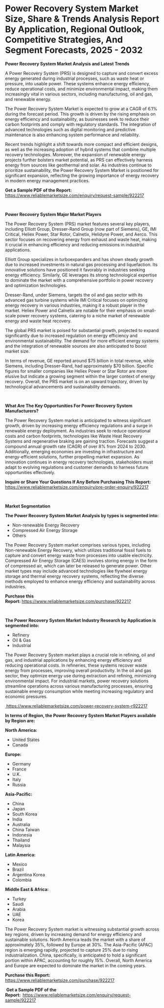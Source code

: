 <p><h1>Power Recovery System Market Size, Share & Trends Analysis Report By Application, Regional Outlook, Competitive Strategies, And Segment Forecasts, 2025 - 2032</h1></p><p><strong>Power Recovery System Market Analysis and Latest Trends</strong></p>
<p><p>A Power Recovery System (PRS) is designed to capture and convert excess energy generated during industrial processes, such as waste heat or pressure, into usable power. These systems enhance energy efficiency, reduce operational costs, and minimize environmental impact, making them increasingly vital in various sectors, including manufacturing, oil and gas, and renewable energy.</p><p>The Power Recovery System Market is expected to grow at a CAGR of 6.1% during the forecast period. This growth is driven by the rising emphasis on energy efficiency and sustainability, as businesses seek to reduce their carbon footprints and comply with regulatory standards. The integration of advanced technologies such as digital monitoring and predictive maintenance is also enhancing system performance and reliability.</p><p>Recent trends highlight a shift towards more compact and efficient designs, as well as the increasing adoption of hybrid systems that combine multiple recovery technologies. Moreover, the expansion of renewable energy projects further bolsters market potential, as PRS can effectively harness energy from sources like geothermal and solar. As industries continue to prioritize sustainability, the Power Recovery System Market is positioned for significant expansion, reflecting the growing importance of energy recovery in modern energy management practices.</p></p>
<p><strong>Get a Sample PDF of the Report:&nbsp;</strong> <a href="https://www.reliablemarketsize.com/enquiry/request-sample/922217?utm_campaign=3024&utm_medium=2&utm_source=Github&utm_content=ia&utm_term=18042025&utm_id=power-recovery-system">https://www.reliablemarketsize.com/enquiry/request-sample/922217</a></p>
<p>&nbsp;</p>
<p><strong>Power Recovery System Major Market Players</strong></p>
<p><p>The Power Recovery System (PRS) market features several key players, including Elliott Group, Dresser-Rand Group (now part of Siemens), GE, IMI Critical, Heliex Power, Star Rotor, Calnetix, Helidyne Power, and Aerco. This sector focuses on recovering energy from exhaust and waste heat, making it crucial in enhancing efficiency and reducing emissions in industrial applications.</p><p>Elliott Group specializes in turboexpanders and has shown steady growth due to increased investments in natural gas processing and liquefaction. Its innovative solutions have positioned it favorably in industries seeking energy efficiency. Similarly, GE leverages its strong technological expertise to dominate the market with a comprehensive portfolio in power recovery and optimization technologies.</p><p>Dresser-Rand, under Siemens, targets the oil and gas sector with its advanced gas turbine systems while IMI Critical focuses on optimizing energy recovery in various industries, making it a robust player in the market. Heliex Power and Calnetix are notable for their emphasis on small-scale power recovery systems, catering to a niche market of renewable energy and waste heat recovery.</p><p>The global PRS market is poised for substantial growth, projected to expand significantly due to increased regulation on energy efficiency and environmental sustainability. The demand for more efficient energy systems and the integration of renewable sources are also anticipated to boost market size.</p><p>In terms of revenue, GE reported around $75 billion in total revenue, while Siemens, including Dresser-Rand, had approximately $70 billion. Specific figures for smaller companies like Heliex Power or Star Rotor are more elusive but indicate a growing segment within the larger context of energy recovery. Overall, the PRS market is on an upward trajectory, driven by technological advancements and sustainability demands.</p></p>
<p>&nbsp;</p>
<p><strong>What Are The Key Opportunities For Power Recovery System Manufacturers?</strong></p>
<p><p>The Power Recovery System market is anticipated to witness significant growth, driven by increasing energy efficiency regulations and a surge in renewable energy deployment. As industries seek to reduce operational costs and carbon footprints, technologies like Waste Heat Recovery Systems and regenerative braking are gaining traction. Forecasts suggest a compound annual growth rate (CAGR) of over 8% from 2024 to 2030. Additionally, emerging economies are investing in infrastructure and energy-efficient solutions, further propelling market expansion. As innovation continues in energy recovery technologies, stakeholders must adapt to evolving regulations and customer demands to harness future opportunities effectively.</p></p>
<p><strong>Inquire or Share Your Questions If Any Before Purchasing This Report:</strong> <a href="https://www.reliablemarketsize.com/enquiry/pre-order-enquiry/922217?utm_campaign=3024&utm_medium=2&utm_source=Github&utm_content=ia&utm_term=18042025&utm_id=power-recovery-system">https://www.reliablemarketsize.com/enquiry/pre-order-enquiry/922217</a></p>
<p>&nbsp;</p>
<p><strong>Market Segmentation</strong></p>
<p><strong>The Power Recovery System Market Analysis by types is segmented into:</strong></p>
<p><ul><li>Non-renewable Energy Recovery</li><li>Compressed Air Energy Storage</li><li>Others</li></ul></p>
<p><p>The Power Recovery System market comprises various types, including Non-renewable Energy Recovery, which utilizes traditional fossil fuels to capture and convert energy waste from processes into usable electricity. Compressed Air Energy Storage (CAES) involves storing energy in the form of compressed air, which can later be released to generate power. Other market types may include advanced technologies like flywheel energy storage and thermal energy recovery systems, reflecting the diverse methods employed to enhance energy efficiency and sustainability across industries.</p></p>
<p><strong>Purchase this Report:&nbsp;</strong><a href="https://www.reliablemarketsize.com/purchase/922217?utm_campaign=3024&utm_medium=2&utm_source=Github&utm_content=ia&utm_term=18042025&utm_id=power-recovery-system">https://www.reliablemarketsize.com/purchase/922217</a></p>
<p>&nbsp;</p>
<p><strong>The Power Recovery System Market Industry Research by Application is segmented into:</strong></p>
<p><ul><li>Refinery</li><li>Oil & Gas</li><li>Industrial</li></ul></p>
<p><p>The Power Recovery System market plays a crucial role in refining, oil and gas, and industrial applications by enhancing energy efficiency and reducing operational costs. In refineries, these systems recover waste energy from processes, improving overall productivity. In the oil and gas sector, they optimize energy use during extraction and refining, minimizing environmental impact. For industrial markets, power recovery solutions streamline operations across various manufacturing processes, ensuring sustainable energy consumption while meeting increasing regulatory and economic pressures.</p></p>
<p><a href="https://www.reliablemarketsize.com/power-recovery-system-r922217?utm_campaign=3024&utm_medium=2&utm_source=Github&utm_content=ia&utm_term=18042025&utm_id=power-recovery-system">&nbsp;https://www.reliablemarketsize.com/power-recovery-system-r922217</a></p>
<p><strong>In terms of Region, the Power Recovery System Market Players available by Region are:</strong></p>
<p>
    <p> <strong> North America: </strong>
        <ul>
            <li>United States</li>
            <li>Canada</li>
        </ul>
        </p> 
    <p> <strong> Europe: </strong>
        <ul>
            <li>Germany</li>
            <li>France</li>
            <li>U.K.</li>
            <li>Italy</li>
            <li>Russia</li>
        </ul>
        </p> 
    <p> <strong> Asia-Pacific: </strong>
        <ul>
            <li>China</li>
            <li>Japan</li>
            <li>South Korea</li>
            <li>India</li>
            <li>Australia</li>
            <li>China Taiwan</li>
            <li>Indonesia</li>
            <li>Thailand</li>
            <li>Malaysia</li>
        </ul>
        </p> 
    <p> <strong> Latin America: </strong>
        <ul>
            <li>Mexico</li>
            <li>Brazil</li>
            <li>Argentina Korea</li>
            <li>Colombia</li>
        </ul>
        </p> 
    <p> <strong> Middle East & Africa: </strong>
        <ul>
            <li>Turkey</li>
            <li>Saudi</li>
            <li>Arabia</li>
            <li>UAE</li>
            <li>Korea</li>
        </ul>
    </p>
    </p>
<p><p>The Power Recovery System market is witnessing substantial growth across key regions, driven by increasing demand for energy efficiency and sustainable solutions. North America leads the market with a share of approximately 35%, followed by Europe at 30%. The Asia-Pacific (APAC) region is emerging rapidly, projected to capture 25% due to rising industrialization. China, specifically, is anticipated to hold a significant portion within APAC, accounting for roughly 15%. Overall, North America and Europe are expected to dominate the market in the coming years.</p></p>
<p><strong>Purchase this Report: </strong><a href="https://www.reliablemarketsize.com/purchase/922217?utm_campaign=3024&utm_medium=2&utm_source=Github&utm_content=ia&utm_term=18042025&utm_id=power-recovery-system">https://www.reliablemarketsize.com/purchase/922217</a></p>
<p>&nbsp;<strong>Get a Sample PDF of the Report:&nbsp;&nbsp;</strong><a href="https://www.reliablemarketsize.com/enquiry/request-sample/922217?utm_campaign=3024&utm_medium=2&utm_source=Github&utm_content=ia&utm_term=18042025&utm_id=power-recovery-system">https://www.reliablemarketsize.com/enquiry/request-sample/922217</a></p>
<p><strong></strong></p>
<p><p></p><p></p><p></p></p>